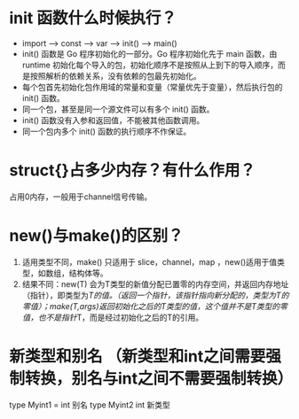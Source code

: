 # init 函数什么时候执行？
- import –> const –> var –> init() –> main()
- init() 函数是 Go 程序初始化的一部分。Go 程序初始化先于 main 函数，由 runtime 初始化每个导入的包，初始化顺序不是按照从上到下的导入顺序，而是按照解析的依赖关系，没有依赖的包最先初始化。
- 每个包首先初始化包作用域的常量和变量（常量优先于变量），然后执行包的 init() 函数。
- 同一个包，甚至是同一个源文件可以有多个 init() 函数。
- init() 函数没有入参和返回值，不能被其他函数调用。
- 同一个包内多个 init() 函数的执行顺序不作保证。


# struct{}占多少内存？有什么作用？
占用0内存，一般用于channel信号传输。

# new()与make()的区别？
1. 适用类型不同，make() 只适用于 slice，channel，map ，new()适用于值类型，如数组，结构体等。
2. 结果不同：new(T) 会为T类型的新值分配已置零的内存空间，并返回内存地址（指针），即类型为*T的值。（返回一个指针，该指针指向新分配的，类型为T的零值）；make(T,args)返回初始化之后的T类型的值，这个值并不是T类型的零值，也不是指针*T，而是经过初始化之后的T的引用。 

# 新类型和别名 （新类型和int之间需要强制转换，别名与int之间不需要强制转换）
type Myint1 = int  别名
type Myint2 int 新类型

